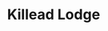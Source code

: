 ---
title: "Killead Lodge"
address: "25, Killead Road, Aldergrove, Crumlin, Co. Antrim, BT29 4EL"
tel: "02894 459896"
county: "Antrim"
category: "Bedandbreakfasts"
type: "Content"
lat: "054.6587780000"
lng: "-006.1936320000"
---